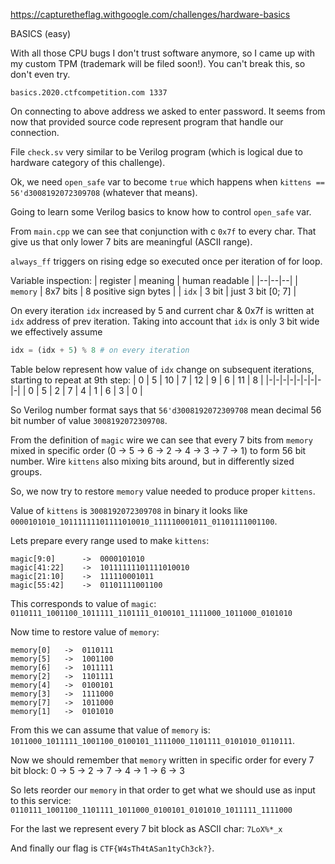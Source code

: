 https://capturetheflag.withgoogle.com/challenges/hardware-basics

BASICS (easy)

With all those CPU bugs I don't trust software anymore, so I came up with my custom TPM (trademark will be filed soon!). You can't break this, so don't even try.


`basics.2020.ctfcompetition.com 1337`

On connecting to above address we asked to enter password. It seems from now that provided source code represent program that handle our connection.

File `check.sv` very similar to be Verilog program (which is logical due to hardware category of this challenge).

Ok, we need `open_safe` var to become `true` which happens when `kittens == 56'd3008192072309708` (whatever that means).

Going to learn some Verilog basics to know how to control `open_safe` var.

From `main.cpp` we can see that conjunction with c `0x7f` to every char. That give us that only lower 7 bits are meaningful (ASCII range).

`always_ff` triggers on rising edge so executed once per iteration of for loop.

Variable inspection:
| register | meaning | human readable |
|--|--|--|
| `memory` | 8x7 bits  | 8 positive sign bytes |
| `idx` | 3 bit | just 3 bit [0; 7] |

On every iteration `idx` increased by 5 and current char & 0x7f is written at `idx` address of prev iteration. Taking into account that `idx` is only 3 bit wide we effectively assume 
```python
idx = (idx + 5) % 8 # on every iteration
```
Table below represent how value of `idx` change on subsequent iterations, starting to repeat at 9th step:
| 0 | 5 | 10 | 7 | 12 | 9 | 6 | 11 | 8 |
|-|-|-|-|-|-|-|-|-|
| 0 | 5 | 2 | 7 | 4 | 1 | 6 | 3 | 0 |

So Verilog number format says that `56'd3008192072309708` mean decimal 56 bit number of value `3008192072309708`.

From the definition of `magic` wire we can see that every 7 bits from `memory` mixed in specific order (0 -> 5 -> 6 -> 2 -> 4 -> 3 -> 7 -> 1) to form 56 bit number. Wire `kittens` also mixing bits around, but in differently sized groups.

So, we now try to restore `memory` value needed to produce proper `kittens`.

Value of `kittens` is `3008192072309708` in binary it looks like 
`0000101010_10111111101111010010_111110001011_01101111001100`.

Lets prepare every range used to make `kittens`:
```pseudo
magic[9:0]      ->  0000101010
magic[41:22]    ->  10111111101111010010
magic[21:10]    ->  111110001011
magic[55:42]    ->  01101111001100
```
This corresponds to value of `magic`: 
`0110111_1001100_1011111_1101111_0100101_1111000_1011000_0101010`

Now time to restore value of `memory`:
```pseudo
memory[0]   ->  0110111
memory[5]   ->  1001100
memory[6]   ->  1011111
memory[2]   ->  1101111
memory[4]   ->  0100101
memory[3]   ->  1111000
memory[7]   ->  1011000
memory[1]   ->  0101010
```

From this we can assume that value of `memory` is:
`1011000_1011111_1001100_0100101_1111000_1101111_0101010_0110111`.

Now we should remember that `memory` written in specific order for every 7 bit block: 0 -> 5 -> 2 -> 7 -> 4 -> 1 -> 6 -> 3

So lets reorder our `memory` in that order to get what we should use as input to this service:
`0110111_1001100_1101111_1011000_0100101_0101010_1011111_1111000`

For the last we represent every 7 bit block as ASCII char:
`7LoX%*_x`

And finally our flag is `CTF{W4sTh4tASan1tyCh3ck?}`.